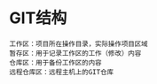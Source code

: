 # GIT结构

    工作区：项目所在操作目录，实际操作项目区域
    暂存区：用于记录工作区的工作（修改）内容
    仓库区：用于备份工作区的内容
    远程仓库区：远程主机上的GIT仓库